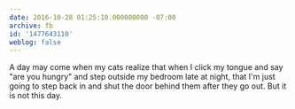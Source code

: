 ```yaml
---
date: 2016-10-28 01:25:10.000000000 -07:00
archive: fb
id: '1477643110'
weblog: false
---
```


A day may come when my cats realize that when I click my tongue and say "are you hungry" and step outside my bedroom late at night, that I'm just going to step back in and shut the door behind them after they go out. But it is not this day.
